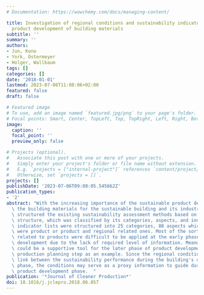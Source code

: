 ```yaml
---
# Documentation: https://wowchemy.com/docs/managing-content/

title: Investigation of regional conditions and sustainability indicators for sustainable
  product development of building materials
subtitle: ''
summary: ''
authors:
- Jun, Kono
- York, Ostermeyer
- Holger, Wallbaum
tags: []
categories: []
date: '2018-01-01'
lastmod: 2023-07-06T11:08:06+02:00
featured: false
draft: false

# Featured image
# To use, add an image named `featured.jpg/png` to your page's folder.
# Focal points: Smart, Center, TopLeft, Top, TopRight, Left, Right, BottomLeft, Bottom, BottomRight.
image:
  caption: ''
  focal_point: ''
  preview_only: false

# Projects (optional).
#   Associate this post with one or more of your projects.
#   Simply enter your project's folder or file name without extension.
#   E.g. `projects = ["internal-project"]` references `content/project/deep-learning/index.md`.
#   Otherwise, set `projects = []`.
projects: []
publishDate: '2023-07-06T09:08:05.545662Z'
publication_types:
- '2'
abstract: "With the increasing importance of the sustainable product development of\
  \ the building materials for the sustainable building and its industries, this study\
  \ structured the existing sustainability assessment methods based on a common information\
  \ structure, which was classified by its categories, aspects, and indicators. Sustainability\
  \ indicator lists were structured into 25 categories, 88 aspects which 25% of those\
  \ were product or product and regional related ones. Most of the sorted indicators\
  \ related to products were difficult to be applied at the early phase of product\
  \ development due to the lack of required level of information. Meanwhile, the indicators\
  \ could be a supportive tool for the later phase of product development, for the\
  \ production planning step as an example. Since the regional conditions showed the\
  \ link between the sustainability performance during the building's operational\
  \ phase, the conditions may serve as a proxy information to guide during the earlier\
  \ product development phase.  "
publication: '*Journal of Cleaner Production*'
doi: 10.1016/j.jclepro.2018.06.057
---
```

